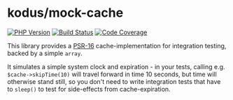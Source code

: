 kodus/mock-cache
================

[![PHP Version](https://img.shields.io/badge/php-8.1%2B-blue.svg)](https://packagist.org/packages/kodus/mock-cache)
[![Build Status](https://travis-ci.org/kodus/mock-cache.svg?branch=master)](https://travis-ci.org/kodus/mock-cache)
[![Code Coverage](https://scrutinizer-ci.com/g/kodus/mock-cache/badges/coverage.png?b=master)](https://scrutinizer-ci.com/g/kodus/mock-cache/?branch=master)

This library provides a [PSR-16](https://github.com/php-fig/fig-standards/blob/master/proposed/simplecache.md)
cache-implementation for integration testing, backed by a simple `array`.

It simulates a simple system clock and expiration - in your tests, calling e.g. `$cache->skipTime(10)` will
travel forward in time 10 seconds, but time will otherwise stand still, so you don't need to write integration
tests that have to `sleep()` to test for side-effects from cache-expiration.
